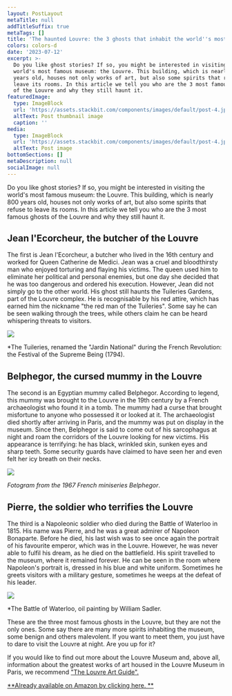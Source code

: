 ```yaml
---
layout: PostLayout
metaTitle: null
addTitleSuffix: true
metaTags: []
title: 'The haunted Louvre: the 3 ghosts that inhabit the world''s most famous museum'
colors: colors-d
date: '2023-07-12'
excerpt: >-
  Do you like ghost stories? If so, you might be interested in visiting the
  world's most famous museum: the Louvre. This building, which is nearly 800
  years old, houses not only works of art, but also some spirits that refuse to
  leave its rooms. In this article we tell you who are the 3 most famous ghosts
  of the Louvre and why they still haunt it.
featuredImage:
  type: ImageBlock
  url: 'https://assets.stackbit.com/components/images/default/post-4.jpeg'
  altText: Post thumbnail image
  caption: ''
media:
  type: ImageBlock
  url: 'https://assets.stackbit.com/components/images/default/post-4.jpeg'
  altText: Post image
bottomSections: []
metaDescription: null
socialImage: null
---
```

Do you like ghost stories? If so, you might be interested in visiting the world's most famous museum: the Louvre. This building, which is nearly 800 years old, houses not only works of art, but also some spirits that refuse to leave its rooms. In this article we tell you who are the 3 most famous ghosts of the Louvre and why they still haunt it.

## Jean l'Ecorcheur, the butcher of the Louvre

The first is Jean l'Ecorcheur, a butcher who lived in the 16th century and worked for Queen Catherine de Medici. Jean was a cruel and bloodthirsty man who enjoyed torturing and flaying his victims. The queen used him to eliminate her political and personal enemies, but one day she decided that he was too dangerous and ordered his execution. However, Jean did not simply go to the other world. His ghost still haunts the Tuileries Gardens, part of the Louvre complex. He is recognisable by his red attire, which has earned him the nickname "the red man of the Tuileries". Some say he can be seen walking through the trees, while others claim he can be heard whispering threats to visitors.

![](https://upload.wikimedia.org/wikipedia/commons/d/d2/F%C3%AAte_de_l%27Etre_supr%C3%AAme_1.jpg)

*The Tuileries, renamed the "Jardin National" during the French Revolution: the Festival of the Supreme Being (1794).

## Belphegor, the cursed mummy in the Louvre

The second is an Egyptian mummy called Belphegor. According to legend, this mummy was brought to the Louvre in the 19th century by a French archaeologist who found it in a tomb. The mummy had a curse that brought misfortune to anyone who possessed it or looked at it. The archaeologist died shortly after arriving in Paris, and the mummy was put on display in the museum. Since then, Belphegor is said to come out of his sarcophagus at night and roam the corridors of the Louvre looking for new victims. His appearance is terrifying: he has black, wrinkled skin, sunken eyes and sharp teeth. Some security guards have claimed to have seen her and even felt her icy breath on their necks.

![](https://imagenes.elpais.com/resizer/I055H3s4xRkD1vBoaZuUyyV9nkw=/1200x0/arc-anglerfish-eu-central-1-prod-prisa.s3.amazonaws.com/public/2ROIQVHT3RV4DL6QLMYSR2ZFHQ.jpg)

*Fotogram from the 1967 French miniseries Belphegor*.

## Pierre, the soldier who terrifies the Louvre

The third is a Napoleonic soldier who died during the Battle of Waterloo in 1815. His name was Pierre, and he was a great admirer of Napoleon Bonaparte. Before he died, his last wish was to see once again the portrait of his favourite emperor, which was in the Louvre. However, he was never able to fulfil his dream, as he died on the battlefield. His spirit travelled to the museum, where it remained forever. He can be seen in the room where Napoleon's portrait is, dressed in his blue and white uniform. Sometimes he greets visitors with a military gesture, sometimes he weeps at the defeat of his leader.

![](https://upload.wikimedia.org/wikipedia/commons/7/72/Battle_of_Waterloo_1815.PNG)

*The Battle of Waterloo, oil painting by William Sadler.

These are the three most famous ghosts in the Louvre, but they are not the only ones. Some say there are many more spirits inhabiting the museum, some benign and others malevolent. If you want to meet them, you just have to dare to visit the Louvre at night. Are you up for it?

If you would like to find out more about the Louvre Museum and, above all, information about the greatest works of art housed in the Louvre Museum in Paris, we recommend ["The Louvre Art Guide".](https://www.amazon.es/Louvre-Art-Guide-essential-masterpieces/dp/8418943459/)

[**Already available on Amazon by clicking here. **](https://www.amazon.es/Louvre-Art-Guide-essential-masterpieces/dp/8418943459/)

